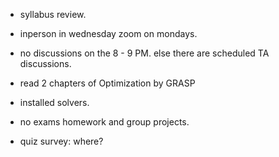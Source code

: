 - syllabus review.
- inperson in wednesday zoom on mondays.
- no discussions on the 8 - 9 PM. else there are scheduled TA discussions.

- read 2 chapters of Optimization by GRASP
- installed solvers.

- no exams homework and group projects.

- quiz survey: where?